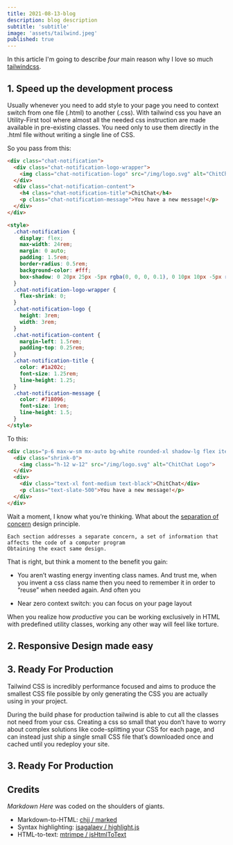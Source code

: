 ```yaml
---
title: 2021-08-13-blog
description: blog description
subtitle: 'subtitle'
image: 'assets/tailwind.jpeg'
published: true
---
```


In this article I'm going to describe *four* main reason why I love so much
[tailwindcss](https://tailwindcss.com).


## 1. Speed up the development process

Usually whenever you need to add style to your page you need to context 
switch from one file (.html) to another (.css). 
With tailwind css you have an Utility-First tool where almost all the needed css
instruction are made available in pre-existing classes. 
You need only to use them directly in the .html file without writing a single line of CSS.

So you pass from this:

```html  
<div class="chat-notification">
  <div class="chat-notification-logo-wrapper">
    <img class="chat-notification-logo" src="/img/logo.svg" alt="ChitChat Logo">
  </div>
  <div class="chat-notification-content">
    <h4 class="chat-notification-title">ChitChat</h4>
    <p class="chat-notification-message">You have a new message!</p>
  </div>
</div>

<style>
  .chat-notification {
    display: flex;
    max-width: 24rem;
    margin: 0 auto;
    padding: 1.5rem;
    border-radius: 0.5rem;
    background-color: #fff;
    box-shadow: 0 20px 25px -5px rgba(0, 0, 0, 0.1), 0 10px 10px -5px rgba(0, 0, 0, 0.04);
  }
  .chat-notification-logo-wrapper {
    flex-shrink: 0;
  }
  .chat-notification-logo {
    height: 3rem;
    width: 3rem;
  }
  .chat-notification-content {
    margin-left: 1.5rem;
    padding-top: 0.25rem;
  }
  .chat-notification-title {
    color: #1a202c;
    font-size: 1.25rem;
    line-height: 1.25;
  }
  .chat-notification-message {
    color: #718096;
    font-size: 1rem;
    line-height: 1.5;
  }
</style>
```  

To this:

```html
<div class="p-6 max-w-sm mx-auto bg-white rounded-xl shadow-lg flex items-center space-x-4">
  <div class="shrink-0">
    <img class="h-12 w-12" src="/img/logo.svg" alt="ChitChat Logo">
  </div>
  <div>
    <div class="text-xl font-medium text-black">ChitChat</div>
    <p class="text-slate-500">You have a new message!</p>
  </div>
</div>
```  

Wait a moment, I know what you’re thinking. What about the [separation of concern](https://en.wikipedia.org/wiki/Separation_of_concerns) design principle.

```
Each section addresses a separate concern, a set of information that affects the code of a computer program
Obtaining the exact same design.
```
That is right, but think a moment to the benefit you gain:

* You aren’t wasting energy inventing class names. And trust me, when you invent a css class name then you need to remember it in order to “reuse” when needed again. And often you

* Near zero context switch: you can focus on your page layout

When you realize how _productive_ you can be working exclusively in HTML with predefined utility classes, working any other way will feel like torture.

## 2. Responsive Design made easy


## 3. Ready For Production

Tailwind CSS is incredibly performance focused and aims to produce the smallest CSS file possible by only generating the CSS you are actually using in your project.

During the build phase for production tailwind is able to cut all the classes not need from your css. Creating a css so small that you don’t have to worry about complex solutions like code-splitting your CSS for each page, and can instead just ship a single small CSS file that’s downloaded once and cached until you redeploy your site.

## 3. Ready For Production

## Credits

*Markdown Here* was coded on the shoulders of giants.

* Markdown-to-HTML: [chjj / marked](https://github.com/chjj/marked)
* Syntax highlighting: [isagalaev / highlight.js](https://github.com/isagalaev/highlight.js)
* HTML-to-text: [mtrimpe / jsHtmlToText](https://github.com/mtrimpe/jsHtmlToText)
